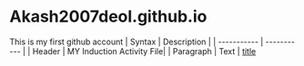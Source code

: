 # Akash2007deol.github.io
This is my first github account
	| Syntax | Description |
| ----------- | ----------- |
| Header | MY Induction Activity File|
| Paragraph | Text |
[title](https://www.example.com)
